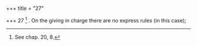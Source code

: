 +++
title = "27"

+++
27 [^11] . On the giving in charge there are no express rules (in this case);


[^11]:  See chap. 20, 8.
